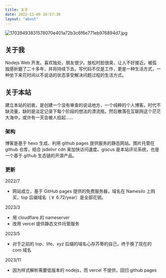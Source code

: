 ```yaml
---
title: 关于
date: 2022-11-09 10:57:30
layout: "about"
---
```


![17039493831578070e401a72b3c6f6e771eb976894d7.jpg](https://fastly.jsdelivr.net/gh/li199-code/blog-img-2@main/17039493831578070e401a72b3c6f6e771eb976894d7.jpg)

## 关于我

Nodejs Web 开发。喜欢独处，朋友很少。放松时脸很臭，让人不好接近。被孤独感折磨了二十多年，并将持续下去。写代码不仅是工作，更是一种生活方式，一种坐下来花时间以不说话的状态享受解决问题过程的生活方式。

## 关于本站

建立本站的初衷，是创建一个没有审查的说话地方，一个纯粹的个人博客。时代不缺流量，缺的是淡定记录下每个阶段的想法的漂流瓶，然后散落在互联网这个茫茫大海中，或许有一天会被人拾起……

### 架构

博客是基于 hexo 生成、利用 github pages 提供服务的静态网站。图片托管在 github 仓库，结合 jsdelivr cdn 来加快访问速度。giscus 是本站评论系统，也是一个基于 github 生态链的开源产品。

### 更新

2022/7

- 网站成立，基于 GitHub pages 提供的免费服务器，域名在 Namesilo 上购买，top 后缀域名（￥ 6.72/year）是全部花销。

2023/3

- 用 cloudflare 的 nameserver
- 改用 vercel 提供静态文件托管服务

2023/5

- 对于之前的 top、life、xyz 后缀的域名心存芥蒂的自己，终于换了现在的 com 域名

2023/11

- 因为样式解析需要低版本的 nodejs，而 vercel 不提供，回归 github pages

